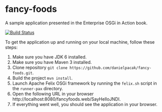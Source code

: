 fancy-foods
===========

A sample application presented in the Enterprise OSGi in Action book.

[![Build Status](https://buildhive.cloudbees.com/job/danielpacak/job/fancy-foods/badge/icon)](https://buildhive.cloudbees.com/job/danielpacak/job/fancy-foods/)

To get the application up and running on your local machine, follow these steps:

1. Make sure you have JDK 6 installed.
2. Make sure you have Maven 3 installed.
3. Clone repository `git clone https://github.com/danielpacak/fancy-foods.git`.
4. Build the project `mvn install`.
5. Launch Apache Felix OSGi framework by running the `felix.sh` script in the `runner-pax` directory.
6. Open the following URL in your browser http://localhost:8080/fancyfoods.web/SayHelloJNDI.
7. If everything went well, you should see the application in your browser.
